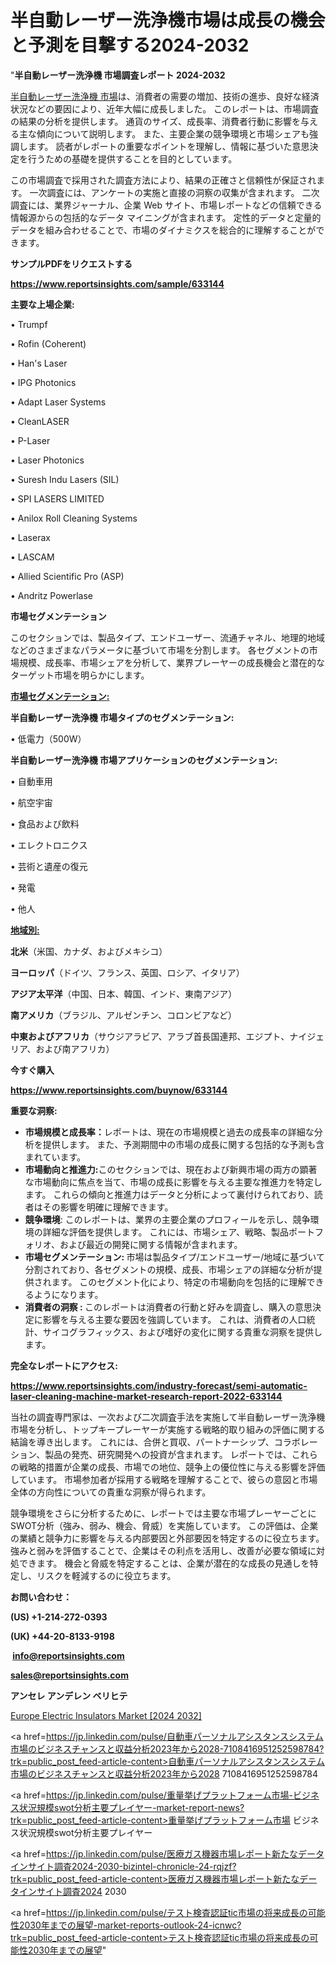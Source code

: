 # 半自動レーザー洗浄機市場は成長の機会と予測を目撃する2024-2032

"<strong>半自動レーザー洗浄機 市場調査レポート 2024-2032</strong>

<a href=https://www.reportsinsights.com/sample/633144>半自動レーザー洗浄機 市場</a>は、消費者の需要の増加、技術の進歩、良好な経済状況などの要因により、近年大幅に成長しました。 このレポートは、市場調査の結果の分析を提供します。 通貨のサイズ、成長率、消費者行動に影響を与える主な傾向について説明します。 また、主要企業の競争環境と市場シェアも強調します。 読者がレポートの重要なポイントを理解し、情報に基づいた意思決定を行うための基礎を提供することを目的としています。

この市場調査で採用された調査方法により、結果の正確さと信頼性が保証されます。 一次調査には、アンケートの実施と直接の洞察の収集が含まれます。 二次調査には、業界ジャーナル、企業 Web サイト、市場レポートなどの信頼できる情報源からの包括的なデータ マイニングが含まれます。 定性的データと定量的データを組み合わせることで、市場のダイナミクスを総合的に理解することができます。

<strong><b>サンプルPDFをリクエストする</b></strong>

<a href=https://www.reportsinsights.com/sample/633144><strong><u>https://www.reportsinsights.com/sample/633144</u></strong></a>

<strong>主要な上場企業:</strong>

• Trumpf

• Rofin (Coherent)

• Han's Laser

• IPG Photonics

• Adapt Laser Systems

• CleanLASER

• P-Laser

• Laser Photonics

• Suresh Indu Lasers (SIL)

• SPI LASERS LIMITED

• Anilox Roll Cleaning Systems

• Laserax

• LASCAM

• Allied Scientific Pro (ASP)

• Andritz Powerlase

<strong>市場セグメンテーション</strong>

このセクションでは、製品タイプ、エンドユーザー、流通チャネル、地理的地域などのさまざまなパラメータに基づいて市場を分割します。 各セグメントの市場規模、成長率、市場シェアを分析して、業界プレーヤーの成長機会と潜在的なターゲット市場を明らかにします。

<strong><u>市場セグメンテーション</u></strong><strong><u>:</u></strong>

<strong>半自動レーザー洗浄機 市場タイプのセグメンテーション:</strong>

• 低電力（500W）

<strong>半自動レーザー洗浄機 市場アプリケーションのセグメンテーション:</strong>

• 自動車用

• 航空宇宙

• 食品および飲料

• エレクトロニクス

• 芸術と遺産の復元

• 発電

• 他人

<strong><u>地域別</u></strong><strong><u>:</u></strong>

<strong>北米</strong>（米国、カナダ、およびメキシコ）

<strong>ヨーロッパ</strong>（ドイツ、フランス、英国、ロシア、イタリア）

<strong>アジア太平洋</strong>（中国、日本、韓国、インド、東南アジア）

<strong>南アメリカ</strong>（ブラジル、アルゼンチン、コロンビアなど）

<strong>中東およびアフリカ</strong>（サウジアラビア、アラブ首長国連邦、エジプト、ナイジェリア、および南アフリカ）

<strong>今すぐ購入</strong>

<a href=https://www.reportsinsights.com/buynow/633144><strong><u>https://www.reportsinsights.com/buynow/633144</u></strong></a>

<strong>重要な洞察:</strong>
<ul>
  <li><strong>市場規模と成長率：</strong>レポートは、現在の市場規模と過去の成長率の詳細な分析を提供します。 また、予測期間中の市場の成長に関する包括的な予測も含まれています。</li>
  <li><strong>市場動向と推進力:</strong>このセクションでは、現在および新興市場の両方の顕著な市場動向に焦点を当て、市場の成長に影響を与える主要な推進力を特定します。 これらの傾向と推進力はデータと分析によって裏付けられており、読者はその影響を明確に理解できます。</li>
  <li><strong>競争環境</strong>: このレポートは、業界の主要企業のプロフィールを示し、競争環境の詳細な評価を提供します。 これには、市場シェア、戦略、製品ポートフォリオ、および最近の開発に関する情報が含まれます。</li>
  <li><strong>市場セグメンテーション: </strong>市場は製品タイプ/エンドユーザー/地域に基づいて分割されており、各セグメントの規模、成長、市場シェアの詳細な分析が提供されます。 このセグメント化により、特定の市場動向を包括的に理解できるようになります。</li>
  <li><strong>消費者の洞察 : </strong>このレポートは消費者の行動と好みを調査し、購入の意思決定に影響を与える主要な要因を強調しています。 これは、消費者の人口統計、サイコグラフィックス、および嗜好の変化に関する貴重な洞察を提供します。</li>
</ul>
<strong>完全なレポートにアクセス:</strong>

<a href=https://www.reportsinsights.com/industry-forecast/semi-automatic-laser-cleaning-machine-market-research-report-2022-633144><strong><u><b>https://www.reportsinsights.com/industry-forecast/semi-automatic-laser-cleaning-machine-market-research-report-2022-633144</b></u></strong></a>

当社の調査専門家は、一次および二次調査手法を実施して半自動レーザー洗浄機市場を分析し、トップキープレーヤーが実施する戦略的取り組みの評価に関する結論を導き出します。 これには、合併と買収、パートナーシップ、コラボレーション、製品の発売、研究開発への投資が含まれます。 レポートでは、これらの戦略的措置が企業の成長、市場での地位、競争上の優位性に与える影響を評価しています。 市場参加者が採用する戦略を理解することで、彼らの意図と市場全体の方向性についての貴重な洞察が得られます。

競争環境をさらに分析するために、レポートでは主要な市場プレーヤーごとにSWOT分析（強み、弱み、機会、脅威）を実施しています。 この評価は、企業の業績と競争力に影響を与える内部要因と外部要因を特定するのに役立ちます。 強みと弱みを評価することで、企業はその利点を活用し、改善が必要な領域に対処できます。 機会と脅威を特定することは、企業が潜在的な成長の見通しを特定し、リスクを軽減するのに役立ちます。

<strong>お問い合わせ：</strong>

<strong>(US) +1-214-272-0393</strong>

<strong>(UK) +44-20-8133-9198</strong>

<strong> </strong><a href=info@reportsinsights.com><strong><u>info@reportsinsights.com</u></strong></a>

<a href=sales@reportsinsights.com><strong><u>sales@reportsinsights.com</u></strong></a>

<strong>アンセレ アンデレン ベリヒテ</strong>

<a href=https://www.linkedin.com/pulse/europe-electric-insulators-market-in-depth-analysis-zrzaf/>Europe Electric Insulators Market [2024 2032]</a>

<a href=https://jp.linkedin.com/pulse/自動車パーソナルアシスタンスシステム市場のビジネスチャンスと収益分析2023年から2028-7108416951252598784?trk=public_post_feed-article-content>自動車パーソナルアシスタンスシステム市場のビジネスチャンスと収益分析2023年から2028 7108416951252598784</a>

<a href=https://jp.linkedin.com/pulse/重量挙げプラットフォーム市場-ビジネス状況規模swot分析主要プレイヤー-market-report-news?trk=public_post_feed-article-content>重量挙げプラットフォーム市場 ビジネス状況規模swot分析主要プレイヤー</a>

<a href=https://jp.linkedin.com/pulse/医療ガス機器市場レポート新たなデータインサイト調査2024-2030-bizintel-chronicle-24-rqjzf?trk=public_post_feed-article-content>医療ガス機器市場レポート新たなデータインサイト調査2024 2030</a>

<a href=https://jp.linkedin.com/pulse/テスト検査認証tic市場の将来成長の可能性2030年までの展望-market-reports-outlook-24-icnwc?trk=public_post_feed-article-content>テスト検査認証tic市場の将来成長の可能性2030年までの展望</a>"
